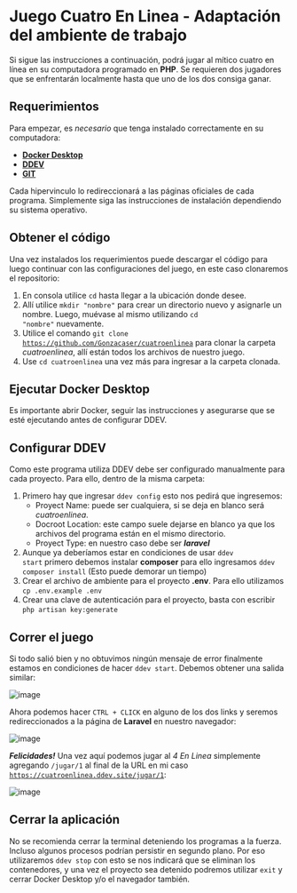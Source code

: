 # Juego Cuatro En Linea - Adaptación del ambiente de trabajo

Si sigue las instrucciones a continuación, podrá jugar al mítico cuatro en línea en su computadora programado en **PHP**. Se requieren dos jugadores que se enfrentarán localmente hasta que uno de los dos consiga ganar.

## Requerimientos
Para empezar, es _necesario_ que tenga instalado correctamente en su computadora:
- **[Docker Desktop](https://www.docker.com/get-started/)**
- **[DDEV](https://ddev.readthedocs.io/en/stable/)**
- **[GIT](https://git-scm.com/book/es/v2/Inicio---Sobre-el-Control-de-Versiones-Instalaci%C3%B3n-de-Git)**

Cada hipervinculo lo redireccionará a las páginas oficiales de cada programa. Simplemente siga las instrucciones de instalación dependiendo su sistema operativo.

## Obtener el código
Una vez instalados los requerimientos puede descargar el código para luego continuar con las configuraciones del juego, en este caso clonaremos el repositorio:
1. En consola utilice <code>cd</code> hasta llegar a la ubicación donde desee.
2. Allí utilice <code>mkdir "nombre"</code> para crear un directorio nuevo y asignarle un nombre. Luego, muévase al mismo utilizando <code>cd "nombre"</code> nuevamente.
3. Utilice el comando <code>git clone https://github.com/Gonzacaser/cuatroenlinea</code> para clonar la carpeta _cuatroenlinea_, allí están todos los archivos de nuestro juego.
4. Use <code>cd cuatroenlinea</code> una vez más para ingresar a la carpeta clonada.

## Ejecutar Docker Desktop
Es importante abrir Docker, seguir las instrucciones y asegurarse que se esté ejecutando antes de configurar DDEV.

## Configurar DDEV
Como este programa utiliza DDEV debe ser configurado manualmente para cada proyecto. Para ello, dentro de la misma carpeta:
1. Primero hay que ingresar <code>ddev config</code> esto nos pedirá que ingresemos:
    - Proyect Name: puede ser cualquiera, si se deja en blanco será _cuatroenlinea_.
    - Docroot Location: este campo suele dejarse en blanco ya que los archivos del programa están en el mismo directorio.
    - Proyect Type: en nuestro caso debe ser _**laravel**_
2. Aunque ya deberíamos estar en condiciones de usar <code>ddev start</code> primero debemos instalar **composer** para ello ingresamos <code>ddev composer install</code> (Esto puede demorar un tiempo)
3. Crear el archivo de ambiente para el proyecto **.env**. Para ello utilizamos <code>cp .env.example .env</code>
4. Crear una clave de autenticación para el proyecto, basta con escribir <code>php artisan key:generate</code>

## Correr el juego
Si todo salió bien y no obtuvimos ningún mensaje de error finalmente estamos en condiciones de hacer <code>ddev start</code>. Debemos obtener una salida similar:

![image](https://user-images.githubusercontent.com/102709364/173168781-981b6cec-b6da-42fa-8474-888792d6e5a3.png)

Ahora podemos hacer <code>CTRL + CLICK</code> en alguno de los dos links y seremos redireccionados a la página de **Laravel** en nuestro navegador:

![image](https://user-images.githubusercontent.com/102709364/173168825-269ffa9b-8cb0-4a05-a66a-5a43b2cae3d8.png)

_**Felicidades!**_ Una vez aquí podemos jugar al _4 En Linea_ simplemente agregando <code>/jugar/1</code> al final de la URL en mi caso <code>https://cuatroenlinea.ddev.site/jugar/1</code>:

![image](https://user-images.githubusercontent.com/102709364/173169009-ff904874-90ec-4a22-bdb4-a9c55a334c89.png)

## Cerrar la aplicación
No se recomienda cerrar la terminal deteniendo los programas a la fuerza. Incluso algunos procesos podrían persistir en segundo plano. Por eso utilizaremos <code>ddev stop</code> con esto se nos indicará que se eliminan los contenedores, y una vez el proyecto sea detenido podremos utilizar <code>exit</code> y cerrar Docker Desktop y/o el navegador también.
